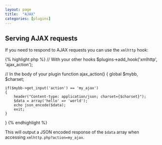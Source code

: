```yaml
---
layout: page
title:  "AJAX"
categories: [plugins]
---
```


## Serving AJAX requests

If you need to respond to AJAX requests you can use the `xmlhttp` hook:

{% highlight php %}
// With your other hooks
$plugins->add_hook('xmlhttp', 'ajax_action');

// In the body of your plugin
function ajax_action()
{
    global $mybb, $charset;

    if($mybb->get_input('action') == 'my_ajax')
    {
        header("Content-type: application/json; charset={$charset}");
        $data = array('hello' => 'world');
        echo json_encode($data);
        exit;
    }
}
{% endhighlight %}

This will output a JSON encoded response of the `$data` array when accessing `xmlhttp.php?action=my_ajax`.
